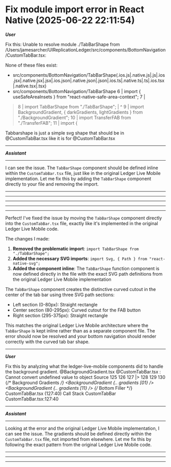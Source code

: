 <!-- Generated by SpecStory -->

# Fix module import error in React Native (2025-06-22 22:11:54)

_**User**_

Fix this: Unable to resolve module ./TabBarShape from /Users/jamesarcher/UIReplicationLedger/src/components/BottomNavigation/CustomTabBar.tsx: 

None of these files exist:
  * src/components/BottomNavigation/TabBarShape(.ios.js|.native.js|.js|.ios.jsx|.native.jsx|.jsx|.ios.json|.native.json|.json|.ios.ts|.native.ts|.ts|.ios.tsx|.native.tsx|.tsx)
  * src/components/BottomNavigation/TabBarShape
   6 | import { useSafeAreaInsets } from "react-native-safe-area-context";
   7 |
>  8 | import TabBarShape from "./TabBarShape";
     |                          ^
   9 | import BackgroundGradient, { darkGradients, lightGradients } from "./BackgroundGradient";
  10 | import TransferFAB from "./TransferFAB";
  11 | import { 

Tabbarshape is just a simple svg shape that should be in @CustomTabBar.tsx like it is for @CustomTabBar.tsx  
 

---

_**Assistant**_



---

I can see the issue. The `TabBarShape` component should be defined inline within the `CustomTabBar.tsx` file, just like in the original Ledger Live Mobile implementation. Let me fix this by adding the `TabBarShape` component directly to your file and removing the import.

---



---



---



---



---

Perfect! I've fixed the issue by moving the `TabBarShape` component directly into the `CustomTabBar.tsx` file, exactly like it's implemented in the original Ledger Live Mobile code. 

The changes I made:

1. **Removed the problematic import**: `import TabBarShape from "./TabBarShape";`
2. **Added the necessary SVG imports**: `import Svg, { Path } from "react-native-svg";`
3. **Added the component inline**: The `TabBarShape` function component is now defined directly in the file with the exact SVG path definitions from the original Ledger Live Mobile implementation

The `TabBarShape` component creates the distinctive curved cutout in the center of the tab bar using three SVG path sections:
- Left section (0-80px): Straight rectangle
- Center section (80-295px): Curved cutout for the FAB button
- Right section (295-375px): Straight rectangle

This matches the original Ledger Live Mobile architecture where the `TabBarShape` is kept inline rather than as a separate component file. The error should now be resolved and your bottom navigation should render correctly with the curved tab bar shape.

---

_**User**_

Fix this by analyzing what the ledger-live-mobile components did to handle the background gradient. @BackgroundGradient.tsx  @CustomTabBar.tsx     : Cannot convert undefined value to object
Source
125
126
127
|>
128
129
130
{/* Background Gradients */}
<BackgroundGradient {.. gradients [01}
/>
<BackgroundGradient {.. gradients [11} />
{/* Bottom Filler */}
CustomTabBar.tsx (127:40)
Call Stack
CustomTabBar
CustomTabBar.tsx:127:40

---

_**Assistant**_



---

Looking at the error and the original Ledger Live Mobile implementation, I can see the issue. The gradients should be defined directly within the `CustomTabBar.tsx` file, not imported from elsewhere. Let me fix this by following the exact pattern from the original Ledger Live Mobile code.

---



---



---


